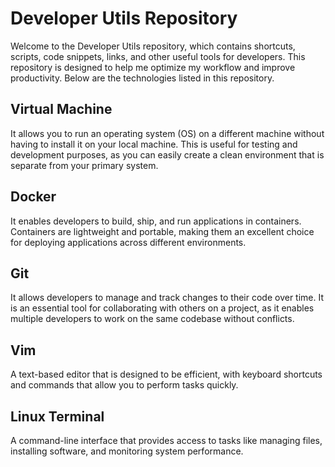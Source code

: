 # Developer Utils Repository
Welcome to the Developer Utils repository, which contains shortcuts, scripts, code snippets, links, and other useful tools for developers. This repository is designed to help me optimize my workflow and improve productivity. Below are the technologies listed in this repository.

## Virtual Machine
It allows you to run an operating system (OS) on a different machine without having to install it on your local machine. This is useful for testing and development purposes, as you can easily create a clean environment that is separate from your primary system.

## Docker
It enables developers to build, ship, and run applications in containers. Containers are lightweight and portable, making them an excellent choice for deploying applications across different environments.

## Git
It allows developers to manage and track changes to their code over time. It is an essential tool for collaborating with others on a project, as it enables multiple developers to work on the same codebase without conflicts. 

## Vim
A text-based editor that is designed to be efficient, with keyboard shortcuts and commands that allow you to perform tasks quickly.

## Linux Terminal
A command-line interface that provides access to tasks like managing files, installing software, and monitoring system performance.
